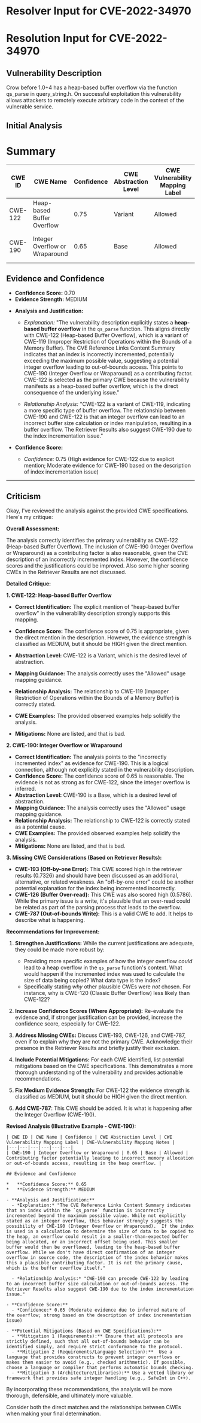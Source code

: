 # Resolver Input for CVE-2022-34970

# Resolution Input for CVE-2022-34970

## Vulnerability Description
Crow before 1.0+4 has a heap-based buffer overflow via the function qs_parse in query_string.h. On successful exploitation this vulnerability allows attackers to remotely execute arbitrary code in the context of the vulnerable service.

## Initial Analysis
# Summary
| CWE ID | CWE Name | Confidence | CWE Abstraction Level | CWE Vulnerability Mapping Label | CWE-Vulnerability Mapping Notes |
|---|---|---|---|---|---|
| CWE-122 | Heap-based Buffer Overflow | 0.75 | Variant | Allowed | Root cause of the vulnerability |
| CWE-190 | Integer Overflow or Wraparound | 0.65 | Base | Allowed | Contributing factor leading to the overflow |

## Evidence and Confidence

*   **Confidence Score:** 0.70
*   **Evidence Strength:** MEDIUM

- **Analysis and Justification:**  
  - *Explanation:* "The vulnerability description explicitly states a **heap-based buffer overflow** in the `qs_parse` function. This aligns directly with CWE-122 (Heap-based Buffer Overflow), which is a variant of CWE-119 (Improper Restriction of Operations within the Bounds of a Memory Buffer). The CVE Reference Links Content Summary indicates that an index is incorrectly incremented, potentially exceeding the maximum possible value, suggesting a potential integer overflow leading to out-of-bounds access. This points to CWE-190 (Integer Overflow or Wraparound) as a contributing factor. CWE-122 is selected as the primary CWE because the vulnerability manifests as a heap-based buffer overflow, which is the direct consequence of the underlying issue."
  
  - *Relationship Analysis:* "CWE-122 is a variant of CWE-119, indicating a more specific type of buffer overflow. The relationship between CWE-190 and CWE-122 is that an integer overflow can lead to an incorrect buffer size calculation or index manipulation, resulting in a buffer overflow. The Retriever Results also suggest CWE-190 due to the index incrementation issue."

- **Confidence Score:**  
  - *Confidence:* 0.75 (High evidence for CWE-122 due to explicit mention; Moderate evidence for CWE-190 based on the description of index incrementation issue)

---

## Criticism
Okay, I've reviewed the analysis against the provided CWE specifications. Here's my critique:

**Overall Assessment:**

The analysis correctly identifies the primary vulnerability as CWE-122 (Heap-based Buffer Overflow). The inclusion of CWE-190 (Integer Overflow or Wraparound) as a contributing factor is also reasonable, given the CVE description of an incorrectly incremented index. However, the confidence scores and the justifications could be improved. Also some higher scoring CWEs in the Retriever Results are not discussed.

**Detailed Critique:**

**1. CWE-122: Heap-based Buffer Overflow**

*   **Correct Identification:**  The explicit mention of "heap-based buffer overflow" in the vulnerability description strongly supports this mapping.
*   **Confidence Score:** The confidence score of 0.75 is appropriate, given the direct mention in the description. However, the evidence strength is classified as MEDIUM, but it should be HIGH given the direct mention.
*   **Abstraction Level:**  CWE-122 is a Variant, which is the desired level of abstraction.
*   **Mapping Guidance:** The analysis correctly uses the "Allowed" usage mapping guidance.
*   **Relationship Analysis:** The relationship to CWE-119 (Improper Restriction of Operations within the Bounds of a Memory Buffer) is correctly stated.
*   **CWE Examples:** The provided observed examples help solidify the analysis.

* **Mitigations:** None are listed, and that is bad.

**2. CWE-190: Integer Overflow or Wraparound**

*   **Correct Identification:** The analysis points to the "incorrectly incremented index" as evidence for CWE-190.  This is a logical connection, although not explicitly stated in the vulnerability description.
*   **Confidence Score:** The confidence score of 0.65 is reasonable. The evidence is not as strong as for CWE-122, since the integer overflow is inferred.
*   **Abstraction Level:** CWE-190 is a Base, which is a desired level of abstraction.
*   **Mapping Guidance:** The analysis correctly uses the "Allowed" usage mapping guidance.
*   **Relationship Analysis:** The relationship to CWE-122 is correctly stated as a potential cause.
*   **CWE Examples:** The provided observed examples help solidify the analysis.
* **Mitigations:** None are listed, and that is bad.

**3. Missing CWE Considerations (Based on Retriever Results):**

*   **CWE-193 (Off-by-one Error):** This CWE scored high in the retriever results (0.7326) and should have been discussed as an additional, alternative, or related weakness. An "off-by-one error" could be another potential explanation for the index being incremented incorrectly.
*   **CWE-126 (Buffer Over-read):** This CWE was also scored high (0.5786). While the primary issue is a write, it's plausible that an over-read could be related as part of the parsing process that leads to the overflow.
*    **CWE-787 (Out-of-bounds Write):** This is a valid CWE to add. It helps to describe what is happening.

**Recommendations for Improvement:**

1.  **Strengthen Justifications:** While the current justifications are adequate, they could be made more robust by:
    *   Providing more specific examples of how the integer overflow *could* lead to a heap overflow in the `qs_parse` function's context.  What would happen if the incremented index was used to calculate the size of data being copied? What data type is the index?
    *   Specifically stating *why* other plausible CWEs were *not* chosen.  For instance, why is CWE-120 (Classic Buffer Overflow) less likely than CWE-122?

2.  **Increase Confidence Scores (Where Appropriate):** Re-evaluate the evidence and, if stronger justification can be provided, increase the confidence score, especially for CWE-122.
3.  **Address Missing CWEs:** Discuss CWE-193, CWE-126, and CWE-787, even if to explain why they are not the primary CWE.  Acknowledge their presence in the Retriever Results and briefly justify their exclusion.
4.  **Include Potential Mitigations:** For each CWE identified, list potential mitigations based on the CWE specifications. This demonstrates a more thorough understanding of the vulnerability and provides actionable recommendations.
5.   **Fix Medium Evidence Strength:** For CWE-122 the evidence strength is classified as MEDIUM, but it should be HIGH given the direct mention.
6.   **Add CWE-787**: This CWE should be added. It is what is happening after the Integer Overflow (CWE-190).

**Revised Analysis (Illustrative Example - CWE-190):**

```
| CWE ID | CWE Name | Confidence | CWE Abstraction Level | CWE Vulnerability Mapping Label | CWE-Vulnerability Mapping Notes |
|---|---|---|---|---|---|
| CWE-190 | Integer Overflow or Wraparound | 0.65 | Base | Allowed | Contributing factor potentially leading to incorrect memory allocation or out-of-bounds access, resulting in the heap overflow. |

## Evidence and Confidence

*   **Confidence Score:** 0.65
*   **Evidence Strength:** MEDIUM

- **Analysis and Justification:**
  - *Explanation:* "The CVE Reference Links Content Summary indicates that an index within the `qs_parse` function is incorrectly incremented beyond the maximum possible value. While not explicitly stated as an integer overflow, this behavior strongly suggests the possibility of CWE-190 (Integer Overflow or Wraparound).  If the index is used in a calculation to determine the size of data to be copied to the heap, an overflow could result in a smaller-than-expected buffer being allocated, or an incorrect offset being used. This smaller buffer would then be overflowed, leading to the heap-based buffer overflow. While we don't have direct confirmation of an integer overflow in source code, the description of the index behavior makes this a plausible contributing factor. It is not the primary cause, which is the buffer overflow itself."

  - *Relationship Analysis:* "CWE-190 can precede CWE-122 by leading to an incorrect buffer size calculation or out-of-bounds access. The Retriever Results also suggest CWE-190 due to the index incrementation issue."

- **Confidence Score:**
  - *Confidence:* 0.65 (Moderate evidence due to inferred nature of the overflow; strong based on the description of index incrementation issue)

- **Potential Mitigations (Based on CWE Specifications):**
  - **Mitigation 1 (Requirements):** Ensure that all protocols are strictly defined, such that all out-of-bounds behavior can be identified simply, and require strict conformance to the protocol.
  - **Mitigation 2 (Requirements/Language Selection):**  Use a language that provides constructs to prevent integer overflows or makes them easier to avoid (e.g., checked arithmetic). If possible, choose a language or compiler that performs automatic bounds checking.
  - **Mitigation 3 (Architecture/Libraries):** Use a vetted library or framework that provides safe integer handling (e.g., SafeInt in C++).

```

By incorporating these recommendations, the analysis will be more thorough, defensible, and ultimately more valuable.

Consider both the direct matches and the relationships between CWEs
when making your final determination.
        